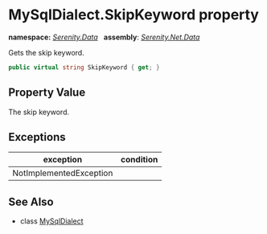 # MySqlDialect.SkipKeyword property
**namespace:** *[Serenity.Data](../../README.md#serenity.data-namespace)*   **assembly**: *[Serenity.Net.Data](../../README.md)*

Gets the skip keyword.

```csharp
public virtual string SkipKeyword { get; }
```

## Property Value

The skip keyword.

## Exceptions

| exception | condition |
| --- | --- |
| NotImplementedException |  |

## See Also

* class [MySqlDialect](../MySqlDialect.md)